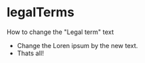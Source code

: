 # legalTerms
How to change the "Legal term" text

<ul>
  <li>Change the Loren ipsum by the new text.</li>
  <li>Thats all!</li>
</ul>
